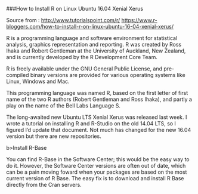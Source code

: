 ###How to Install R on Linux Ubuntu 16.04 Xenial Xerus

Source from : http://www.tutorialspoint.com/r/ 
https://www.r-bloggers.com/how-to-install-r-on-linux-ubuntu-16-04-xenial-xerus/

R is a programming language and software environment for statistical analysis, graphics representation and reporting. R was created by Ross Ihaka and Robert Gentleman at the University of Auckland, New Zealand, and is currently developed by the R Development Core Team.

R is freely available under the GNU General Public License, and pre-compiled binary versions are provided for various operating systems like Linux, Windows and Mac.

This programming language was named R, based on the first letter of first name of the two R authors (Robert Gentleman and Ross Ihaka), and partly a play on the name of the Bell Labs Language S.

The long-awaited new Ubuntu LTS Xenial Xerus was released last week. I wrote a tutorial on installing R and R-Studio on the old 14.04 LTS, so I figured I’d update that document. Not much has changed for the new 16.04 version but there are new repositories.

b>Install R-Base</b>

You can find R-Base in the Software Center; this would be the easy way to do it. However, the Software Center versions are often out of date, which can be a pain moving foward when your packages are based on the most current version of R Base. The easy fix is to download and install R Base directly from the Cran servers.
